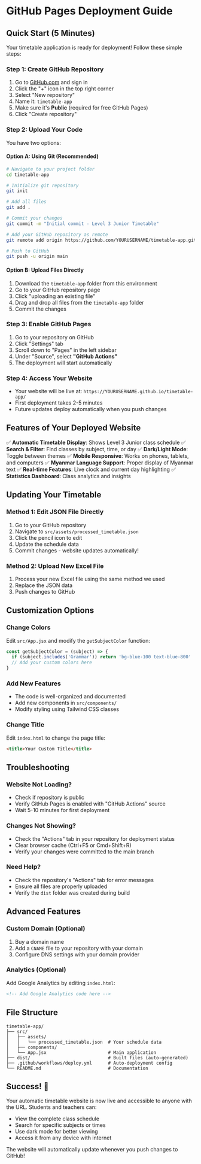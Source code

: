 # GitHub Pages Deployment Guide

## Quick Start (5 Minutes)

Your timetable application is ready for deployment! Follow these simple steps:

### Step 1: Create GitHub Repository

1. Go to [GitHub.com](https://github.com) and sign in
2. Click the "+" icon in the top right corner
3. Select "New repository"
4. Name it: `timetable-app`
5. Make sure it's **Public** (required for free GitHub Pages)
6. Click "Create repository"

### Step 2: Upload Your Code

You have two options:

#### Option A: Using Git (Recommended)
```bash
# Navigate to your project folder
cd timetable-app

# Initialize git repository
git init

# Add all files
git add .

# Commit your changes
git commit -m "Initial commit - Level 3 Junior Timetable"

# Add your GitHub repository as remote
git remote add origin https://github.com/YOURUSERNAME/timetable-app.git

# Push to GitHub
git push -u origin main
```

#### Option B: Upload Files Directly
1. Download the `timetable-app` folder from this environment
2. Go to your GitHub repository page
3. Click "uploading an existing file"
4. Drag and drop all files from the `timetable-app` folder
5. Commit the changes

### Step 3: Enable GitHub Pages

1. Go to your repository on GitHub
2. Click "Settings" tab
3. Scroll down to "Pages" in the left sidebar
4. Under "Source", select **"GitHub Actions"**
5. The deployment will start automatically

### Step 4: Access Your Website

- Your website will be live at: `https://YOURUSERNAME.github.io/timetable-app/`
- First deployment takes 2-5 minutes
- Future updates deploy automatically when you push changes

## Features of Your Deployed Website

✅ **Automatic Timetable Display**: Shows Level 3 Junior class schedule
✅ **Search & Filter**: Find classes by subject, time, or day
✅ **Dark/Light Mode**: Toggle between themes
✅ **Mobile Responsive**: Works on phones, tablets, and computers
✅ **Myanmar Language Support**: Proper display of Myanmar text
✅ **Real-time Features**: Live clock and current day highlighting
✅ **Statistics Dashboard**: Class analytics and insights

## Updating Your Timetable

### Method 1: Edit JSON File Directly
1. Go to your GitHub repository
2. Navigate to `src/assets/processed_timetable.json`
3. Click the pencil icon to edit
4. Update the schedule data
5. Commit changes - website updates automatically!

### Method 2: Upload New Excel File
1. Process your new Excel file using the same method we used
2. Replace the JSON data
3. Push changes to GitHub

## Customization Options

### Change Colors
Edit `src/App.jsx` and modify the `getSubjectColor` function:
```javascript
const getSubjectColor = (subject) => {
  if (subject.includes('Grammar')) return 'bg-blue-100 text-blue-800'
  // Add your custom colors here
}
```

### Add New Features
- The code is well-organized and documented
- Add new components in `src/components/`
- Modify styling using Tailwind CSS classes

### Change Title
Edit `index.html` to change the page title:
```html
<title>Your Custom Title</title>
```

## Troubleshooting

### Website Not Loading?
- Check if repository is public
- Verify GitHub Pages is enabled with "GitHub Actions" source
- Wait 5-10 minutes for first deployment

### Changes Not Showing?
- Check the "Actions" tab in your repository for deployment status
- Clear browser cache (Ctrl+F5 or Cmd+Shift+R)
- Verify your changes were committed to the main branch

### Need Help?
- Check the repository's "Actions" tab for error messages
- Ensure all files are properly uploaded
- Verify the `dist` folder was created during build

## Advanced Features

### Custom Domain (Optional)
1. Buy a domain name
2. Add a `CNAME` file to your repository with your domain
3. Configure DNS settings with your domain provider

### Analytics (Optional)
Add Google Analytics by editing `index.html`:
```html
<!-- Add Google Analytics code here -->
```

## File Structure
```
timetable-app/
├── src/
│   ├── assets/
│   │   └── processed_timetable.json  # Your schedule data
│   ├── components/
│   └── App.jsx                       # Main application
├── dist/                             # Built files (auto-generated)
├── .github/workflows/deploy.yml      # Auto-deployment config
└── README.md                         # Documentation
```

## Success! 🎉

Your automatic timetable website is now live and accessible to anyone with the URL. Students and teachers can:

- View the complete class schedule
- Search for specific subjects or times
- Use dark mode for better viewing
- Access it from any device with internet

The website will automatically update whenever you push changes to GitHub!

